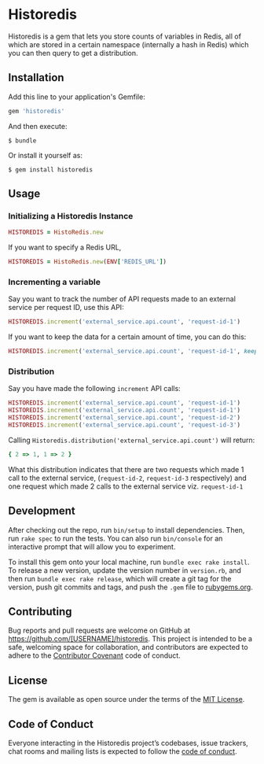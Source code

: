 # Historedis

Historedis is a gem that lets you store counts of variables in Redis,
all of which are stored in a certain namespace (internally a hash in
Redis) which you can then query to get a distribution.

## Installation

Add this line to your application's Gemfile:

```ruby
gem 'historedis'
```

And then execute:

    $ bundle

Or install it yourself as:

    $ gem install historedis

## Usage

### Initializing a Historedis Instance

```ruby
HISTOREDIS = HistoRedis.new
```

If you want to specify a Redis URL,

```ruby
HISTOREDIS = HistoRedis.new(ENV['REDIS_URL'])
```

### Incrementing a variable

Say you want to track the number of API requests made to an external
service per request ID, use this API:

```ruby
HISTOREDIS.increment('external_service.api.count', 'request-id-1')
```

If you want to keep the data for a certain amount of time, you can do
this:

```ruby
HISTOREDIS.increment('external_service.api.count', 'request-id-1', keep_data_for: 12.hours)
```

### Distribution

Say you have made the following `increment` API calls:

```ruby
HISTOREDIS.increment('external_service.api.count', 'request-id-1')
HISTOREDIS.increment('external_service.api.count', 'request-id-1')
HISTOREDIS.increment('external_service.api.count', 'request-id-2')
HISTOREDIS.increment('external_service.api.count', 'request-id-3')
```

Calling `Historedis.distribution('external_service.api.count')` will
return:

```ruby
{ 2 => 1, 1 => 2 }
```

What this distribution indicates that there are two requests which made
1 call to the external service, (`request-id-2`, `request-id-3`
respectively) and one request which made 2 calls to the external service
viz. `request-id-1`

## Development

After checking out the repo, run `bin/setup` to install dependencies. Then, run `rake spec` to run the tests. You can also run `bin/console` for an interactive prompt that will allow you to experiment.

To install this gem onto your local machine, run `bundle exec rake install`. To release a new version, update the version number in `version.rb`, and then run `bundle exec rake release`, which will create a git tag for the version, push git commits and tags, and push the `.gem` file to [rubygems.org](https://rubygems.org).

## Contributing

Bug reports and pull requests are welcome on GitHub at https://github.com/[USERNAME]/historedis. This project is intended to be a safe, welcoming space for collaboration, and contributors are expected to adhere to the [Contributor Covenant](http://contributor-covenant.org) code of conduct.

## License

The gem is available as open source under the terms of the [MIT License](https://opensource.org/licenses/MIT).

## Code of Conduct

Everyone interacting in the Historedis project’s codebases, issue trackers, chat rooms and mailing lists is expected to follow the [code of conduct](https://github.com/[USERNAME]/historedis/blob/master/CODE_OF_CONDUCT.md).
